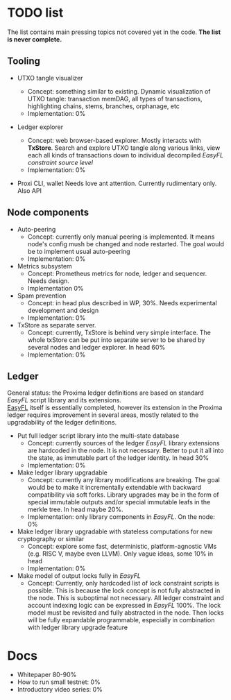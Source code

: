 # TODO list

The list contains main pressing topics not covered yet in the code. **The list is never complete.**

## Tooling
* UTXO tangle visualizer
  - Concept: something similar to existing. Dynamic visualization of UTXO tangle: transaction memDAG, 
all types of transactions, highlighting chains, stems, branches, orphanage, etc
  - Implementation: 0%
  
* Ledger explorer
  - Concept: web browser-based explorer. Mostly interacts with **TxStore**. 
Search and explore UTXO tangle along various links, view each all kinds of transactions down to individual decompiled _EasyFL constraint source level_
  - Implementation: 0%

* Proxi CLI, wallet
Needs love ant attention. Currently rudimentary only. Also API

## Node components
* Auto-peering
  * Concept: currently only manual peering is implemented. It means node's config mush be changed and node restarted. The goal would be to implement usual auto-peering
  * Implementation: 0%
* Metrics subsystem
  * Concept: Prometheus metrics for node, ledger and sequencer. Needs design.
  * Implementation 0%
* Spam prevention
  * Concept: in head plus described in WP, 30%. Needs experimental development and design
  * Implementation: 0%
* TxStore as separate server. 
  * Concept: currently, TxStore is behind very simple interface. The whole txStore can be put into separate 
server to be shared by several nodes and ledger explorer. In head 60%
  * Implementation: 0%

## Ledger
General status: the Proxima ledger definitions are based on standard _EasyFL_ script library and its extensions.  
[EasyFL](https://github.com/lunfardo314/easyfl) itself is essentially completed, however its extension in the Proxima ledger requires improvement in several areas, 
mostly related to the upgradability of the ledger definitions.

* Put full ledger script library into the multi-state database 
  - Concept: currently sources of the ledger *EasyFL* library extensions are hardcoded in the node. It is not necessary. 
Better to put it all into the state, as immutable part of the ledger identity. In head 30%
  - Implementation: 0%
* Make ledger library upgradable  
  - Concept: currently any library modifications are breaking. The goal would be to make it incrementally extendable 
with backward compatibility via soft forks.
Library upgrades may be in the form of special immutable outputs and/or special immutable leafs in the merkle tree. In head maybe 20%.
  - Implementation: only library components in _EasyFL_. On the node: 0%
* Make ledger library upgradable with stateless computations for new cryptography or similar
  - Concept: explore some fast, deterministic, platform-agnostic VMs (e.g. RISC V, maybe even LLVM). Only vague ideas, some 10% in head
  - Implementation: 0%
* Make model of output locks fully in _EasyFL_ 
  - Concept: Currently, only hardcoded list of lock constraint scripts is possible. 
This is because the lock concept is not fully abstracted in the node. This is suboptimal not necessary. 
All ledger constraint and account indexing logic can be expressed in _EasyFL_ 100%. The lock model must be revisited and fully abstracted in the node. 
Then locks will be fully expandable programmable, especially in combination with ledger library upgrade feature

# Docs
- Whitepaper 80-90%
- How to run small testnet: 0% 
- Introductory video series: 0%